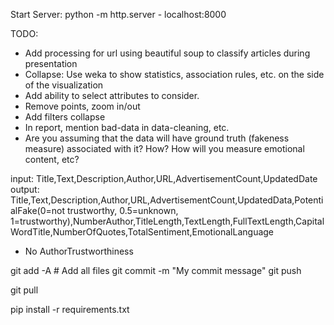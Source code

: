 Start Server: python -m http.server
    - localhost:8000


TODO:
- Add processing for url using beautiful soup to classify articles during presentation
- Collapse: Use weka to show statistics, association rules, etc. on the side of the visualization
- Add ability to select attributes to consider.
- Remove points, zoom in/out
- Add filters collapse
- In report, mention bad-data in data-cleaning, etc.
- Are you assuming that the data will have ground truth (fakeness measure) associated with it?  How?  How will you measure emotional content, etc?


input: Title,Text,Description,Author,URL,AdvertisementCount,UpdatedDate
output: Title,Text,Description,Author,URL,AdvertisementCount,UpdatedData,PotentialFake(0=not trustworthy, 0.5=unknown, 1=trustworthy),NumberAuthor,TitleLength,TextLength,FullTextLength,CapitalWordTitle,NumberOfQuotes,TotalSentiment,EmotionalLanguage
 - No AuthorTrustworthiness

git add -A # Add all files
git commit -m "My commit message"
git push

git pull


pip install -r requirements.txt
